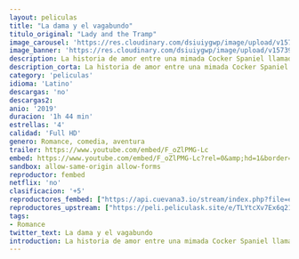 ```yaml
---
layout: peliculas
title: "La dama y el vagabundo"
titulo_original: "Lady and the Tramp"
image_carousel: 'https://res.cloudinary.com/dsiuiygwp/image/upload/v1573950378/dama-vagabundo-min_uwymmy.jpg'
image_banner: 'https://res.cloudinary.com/dsiuiygwp/image/upload/v1573950380/vagabundo-min_s7lszd.jpg'
description: La historia de amor entre una mimada Cocker Spaniel llamada Reina y un cruzado callejero llamado Golfo. Reina se encuentra en la calle después de que sus dueños tengan un bebé y es salvada de la perrera por Golfo, quien trata de mostrarle que viva su vida libre y sin collar.
description_corta: La historia de amor entre una mimada Cocker Spaniel llamada Reina y un cruzado callejero llamado Golfo. Reina se encuentra en la calle después de que sus dueños tengan un
category: 'peliculas'
idioma: 'Latino'
descargas: 'no'
descargas2:
anio: '2019'
duracion: '1h 44 min'
estrellas: '4'
calidad: 'Full HD'
genero: Romance, comedia, aventura
trailer: https://www.youtube.com/embed/F_oZlPMG-Lc
embed: https://www.youtube.com/embed/F_oZlPMG-Lc?rel=0&amp;hd=1&border=0&wmode=opaque&enablejsapi=1&modestbranding=1&controls=1&showinfo=1
sandbox: allow-same-origin allow-forms
reproductor: fembed
netflix: 'no'
clasificacion: '+5'
reproductores_fembed: ["https://api.cuevana3.io/stream/index.php?file=ek5lbm9xYWNrS0xYMTZLa2xNbkdvY3ZTb3BtZng4TGp6ZFpobGFMUGtOalJ5S1dUbjhhTzJOTFhuS2FzajVPcG1acGthV0hEMGVQWDA2S21ZY1hRNEpQWHAycGptNWVybDVXU2ZuUzJ3THVva2FDaVo0WFgxTkRNbDZGM3g5VFh5WjFrWjJ1VmtxdWNrMmxq","Latino","https://myurlshort.live/v/w1z7ehn7l80m0r-","Latino","https://feurl.com/v/ky-j1u3jjn0l1n5","Latino","https://animekao.xyz/v/5dw27cdqpx6pqyy","Latino","https://jplayer.club/v/721g7hgxd80rn74","Latino","https://feurl.com/v/rk0qmiew0d6ll40","Latino"]
reproductores_upstream: ["https://peli.peliculask.site/e/TLYtcXv7Ex6q21a/","Latino"]
tags:
- Romance
twitter_text: La dama y el vagabundo
introduction: La historia de amor entre una mimada Cocker Spaniel llamada Reina y un cruzado callejero llamado Golfo. Reina se encuentra en la calle después de que sus dueños tengan un
---
```













